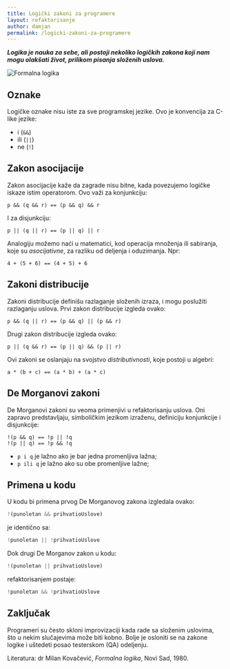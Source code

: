```yaml
---
title: Logički zakoni za programere
layout: refaktorisanje
author: damjan
permalink: /logicki-zakoni-za-programere
---
```


***Logika je nauka za sebe, ali postoji nekoliko logičkih zakona koji nam mogu olakšati život, prilikom pisanja složenih uslova.***

![Formalna logika](https://www.antikvarijat-phoenix.com/pic_nas/0051249.jpg)

## Oznake

Logičke oznake nisu iste za sve programskej jezike. Ovo je konvencija za C-like jezike:

- i (`&&`)
- ili (`||`)
- ne (`!`)

## Zakon asocijacije

Zakon asocijacije kaže da zagrade nisu bitne, kada povezujemo logičke iskaze istim operatorom. Ovo važi za konjunkciju:

```
p && (q && r) == (p && q) && r
```

I za disjunkciju:

```
p || (q || r) == (p || q) || r
```

Analogiju možemo naći u matematici, kod operacija množenja ili sabiranja, koje su *asocijativne*, za razliku od deljenja i oduzimanja. Npr:

```
4 + (5 + 6) == (4 + 5) + 6
```

## Zakoni distribucije

Zakoni distribucije definišu razlaganje složenih izraza, i mogu poslužiti razlaganju uslova. Prvi zakon distribucije izgleda ovako:

```
p && (q || r) == (p && q) || (p && r)
```

Drugi zakon distribucije izgleda ovako:

```
p || (q && r) == (p || q) && (p || r)
```

Ovi zakoni se oslanjaju na svojstvo *distributivnosti*, koje postoji u algebri:

```
a * (b + c) == (a * b) + (a * c)
```

## De Morganovi zakoni

De Morganovi zakoni su veoma primenjivi u refaktorisanju uslova. Oni zapravo predstavljaju, simboličkim jezikom izraženu, definiciju konjunkcije i disjunkcije:

```
!(p && q) == !p || !q
!(p || q) == !p && !q
```

- `p i q` je lažno ako je bar jedna promenljiva lažna;
- `p ili q` je lažno ako su obe promenljive lažne;

## Primena u kodu

U kodu bi primena prvog De Morganovog zakona izgledala ovako:

```js
!(punoletan && prihvatioUslove)
```

je identično sa:

```js
!punoletan || !prihvatioUslove
```

Dok drugi De Morganov zakon u kodu:

```js
!(punoletan || prihvatioUslove)
```

refaktorisanjem postaje:

```js
!punoletan && !prihvatioUslove
```

## Zaključak

Programeri su često skloni improvizaciji kada rade sa složenim uslovima, što u nekim slučajevima može biti kobno. Bolje je osloniti se na zakone logike i uštedeti posao testerskom (QA) odeljenju.


Literatura: dr Milan Kovačević, *Formalna logika*, Novi Sad, 1980.
